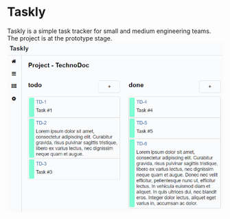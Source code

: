 # Taskly

Taskly is a simple task tracker for small and medium engineering teams.
The project is at the prototype stage.
![](https://github.com/treshnikov/taskly/blob/master/client/img/taskly.PNG)
